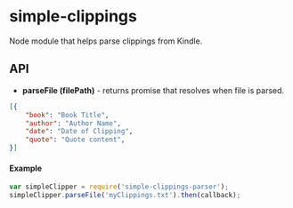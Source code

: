 # simple-clippings
Node module that helps parse clippings from Kindle.

## API

- **parseFile (filePath)** - returns promise that resolves when file is parsed.
```json
[{
    "book": "Book Title",
    "author": "Author Name",
    "date": "Date of Clipping",
    "quote": "Quote content",
}]
```


#### Example
```javascript
var simpleClipper = require('simple-clippings-parser');
simpleClipper.parseFile('myClippings.txt').then(callback);
```